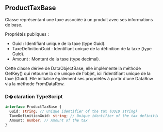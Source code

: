 ﻿## ProductTaxBase

Classe représentant une taxe associée à un produit avec ses informations de base.

Propriétés publiques :
- Guid : Identifiant unique de la taxe (type Guid).
- TaxeDefinitionGuid : Identifiant unique de la définition de la taxe (type Guid).
- Amount : Montant de la taxe (type decimal).

Cette classe dérive de DataObjectBase, elle implémente la méthode GetKey() qui retourne la clé unique de l'objet, ici l'identifiant unique de la taxe (Guid). Elle initialise également ses propriétés à partir d'une DataRow via la méthode FromDataRow.

### D�claration TypeScript
```typescript
interface ProductTaxBase {
  Guid: string; // Unique identifier of the tax (UUID string)
  TaxeDefinitionGuid: string; // Unique identifier of the tax definition (UUID string)
  Amount: number; // Amount of the tax
}
```